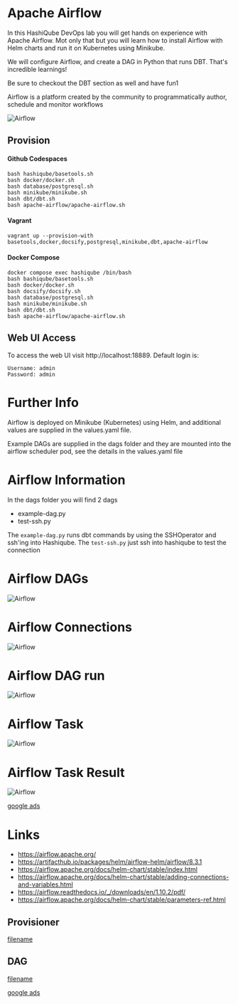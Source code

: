 # Apache Airflow

In this HashiQube DevOps lab you will get hands on experience with Apache Airflow. Mot only that but you will learn how to install Airflow with Helm charts and run it on Kubernetes using Minikube. 

We will configure Airflow, and create a DAG in Python that runs DBT. That's incredible learnings! 

Be sure to checkout the DBT section as well and have fun1 

Airflow is a platform created by the community to programmatically author, schedule and monitor workflows

![Airflow](images/airflow-logo.png?raw=true "Airflow")

## Provision

<!-- tabs:start -->
#### **Github Codespaces**

```
bash hashiqube/basetools.sh
bash docker/docker.sh
bash database/postgresql.sh
bash minikube/minikube.sh
bash dbt/dbt.sh
bash apache-airflow/apache-airflow.sh
```

#### **Vagrant**

```
vagrant up --provision-with basetools,docker,docsify,postgresql,minikube,dbt,apache-airflow
```

#### **Docker Compose**

```
docker compose exec hashiqube /bin/bash
bash bashiqube/basetools.sh
bash docker/docker.sh
bash docsify/docsify.sh
bash database/postgresql.sh
bash minikube/minikube.sh
bash dbt/dbt.sh
bash apache-airflow/apache-airflow.sh
```
<!-- tabs:end -->

## Web UI Access

To access the web UI visit http://localhost:18889. 
Default login is:
```
Username: admin
Password: admin
```

# Further Info
Airflow is deployed on Minikube (Kubernetes) using Helm, and additional values are supplied in the values.yaml file.

Example DAGs are supplied in the dags folder and they are mounted into the airflow scheduler pod, see the details in the values.yaml file
 
# Airflow Information
In the dags folder you will find 2 dags
- example-dag.py
- test-ssh.py

The `example-dag.py` runs dbt commands by using the SSHOperator and ssh'ing into Hashiqube. 
The `test-ssh.py` just ssh into hashiqube to test the connection

# Airflow DAGs
![Airflow](images/airflow_dags.png?raw=true "Airflow")

# Airflow Connections
![Airflow](images/airflow_connections.png?raw=true "Airflow")

# Airflow DAG run
![Airflow](images/airflow_dag_run_dbt.png?raw=true "Airflow")

# Airflow Task
![Airflow](images/airflow_task_instance.png?raw=true "Airflow")

# Airflow Task Result
![Airflow](images/airflow_task_result.png?raw=true "Airflow")

[google ads](../googleads.html ':include :type=iframe width=100% height=300px')

# Links

- https://airflow.apache.org/
- https://artifacthub.io/packages/helm/airflow-helm/airflow/8.3.1
- https://airflow.apache.org/docs/helm-chart/stable/index.html
- https://airflow.apache.org/docs/helm-chart/stable/adding-connections-and-variables.html
- https://airflow.readthedocs.io/_/downloads/en/1.10.2/pdf/
- https://airflow.apache.org/docs/helm-chart/stable/parameters-ref.html

## Provisioner

[filename](apache-airflow.sh ':include :type=code')

## DAG

[filename](dags/run-dbt.py ':include :type=code')

[google ads](../googleads.html ':include :type=iframe width=100% height=300px')